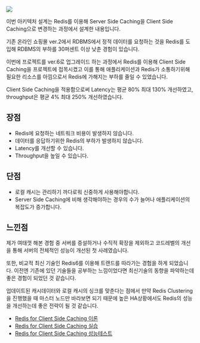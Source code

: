 <img src="https://github.com/garlicpollpoll/Architecture/assets/86602266/f9fd8831-4b9c-4d0a-8451-238332e2e6eb">

이번 아키텍처 설계는 Redis를 이용해 Server Side Caching을 Client Side Caching으로 변경하는 과정에서 설계한 내용입니다. 

기존 온라인 쇼핑몰 ver.2에서 RDBMS에서 정적 데이터를 요청하는 것을 Redis를 도입해 RDBMS의 부하를 30퍼센트 이상 낮춘 경험이 있습니다. 

이번에 프로젝트를 ver.6로 업그레이드 하는 과정에서 Redis를 이용해 Client Side Caching을 프로젝트에 접목시켰고 이를 통해 애플리케이션과 Redis가 소통하기위해 필요한 리소스를 아낌으로서 Redis에 가해지는 부하를 줄일 수 있었습니다. 

Client Side Caching을 적용함으로써 Latency는 평균 80% 최대 130% 개선하였고, throughput은 평균 4% 최대 250% 개선하였습니다.

## 장점
- Redis에 요청하는 네트워크 비용이 발생하지 않습니다.
- 데이터를 응답하기위한 Redis의 부하가 발생하지 않습니다.
- Latency를 개선할 수 있습니다.
- Throughput을 높일 수 있습니다.

## 단점
- 로컬 캐시는 관리하기 까다로워 신중하게 사용해야합니다. 
- Server Side Caching에 비해 생각해야하는 경우의 수가 늘어나 애플리케이션의 복잡도가 증가합니다.

## 느낀점
제가 여태껏 해본 경험 중 서버를 증설하거나 수직적 확장을 제외하고 코드레벨의 개선을 통해 서버의 전체적인 성능이 개선된 첫 사례였습니다.

또한, 비교적 최신 기술인 Redis6를 이용해 트랜드를 따라가는 경험을 하게 되었습니다. 이전엔 기존에 있던 기술들을 공부하는 느낌이었다면 최신기술의 동향을 파악하는데 좋은 경험이 되었던 것 같습니다. 

업데이트된 캐시데이터와 로컬 캐시의 싱크를 맞춘다는 점에서 만약 Redis Clustering을 진행했을 때 마스터 노드만 바라보면 되기 때문에 높은 HA상황에서도 Redis의 성능을 개선하는데 좋은 전략이 될 것 같습니다.

- [Redis for Client Side Caching 이론](https://coding-review.tistory.com/524)
- [Redis for Client Side Caching 실습](https://coding-review.tistory.com/525)
- [Redis for Client Side Caching 성능테스트](https://coding-review.tistory.com/528)
